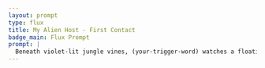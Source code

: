 ```yaml
---
layout: prompt
type: flux
title: My Alien Host - First Contact
badge_main: Flux Prompt
prompt: |
  Beneath violet-lit jungle vines, (your-trigger-word) watches a floating holographic panel glide up from the ground. The scene is hyper-realistic, with lifelike lighting and fog. Pulses of magenta trace across (his or her) forehead as he lifts his chin in realization, his face glowing with insight.
---
```


